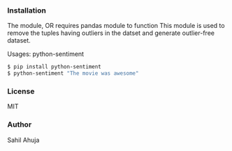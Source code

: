 ### Installation
The module, OR requires pandas module to function
This module is used to remove the tuples having outliers in the datset and generate outlier-free dataset.

Usages: python-sentiment <InputText> 
	
```sh
$ pip install python-sentiment
$ python-sentiment "The movie was awesome"
```
### License
MIT
### Author
Sahil Ahuja
